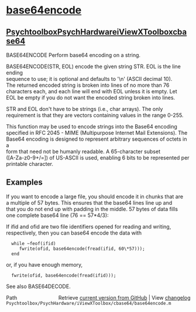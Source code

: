 # [base64encode](base64encode)
## [Psychtoolbox](Psychtoolbox)[PsychHardware](PsychHardware)[iViewXToolbox](iViewXToolbox)[cbase64](cbase64)

BASE64ENCODE Perform base64 encoding on a string.  
  
   BASE64ENCODE(STR, EOL) encode the given string STR.  EOL is the line ending  
   sequence to use; it is optional and defaults to '\n' (ASCII decimal 10).  
   The returned encoded string is broken into lines of no more than 76  
   characters each, and each line will end with EOL unless it is empty.  Let  
   EOL be empty if you do not want the encoded string broken into lines.  
  
   STR and EOL don't have to be strings (i.e., char arrays).  The only  
   requirement is that they are vectors containing values in the range 0-255.  
  
   This function may be used to encode strings into the Base64 encoding  
   specified in RFC 2045 - MIME (Multipurpose Internet Mail Extensions).  The  
   Base64 encoding is designed to represent arbitrary sequences of octets in a  
   form that need not be humanly readable.  A 65-character subset  
   ([A-Za-z0-9+/=]) of US-ASCII is used, enabling 6 bits to be represented per  
   printable character.  
  
   Examples  
   --------  
  
   If you want to encode a large file, you should encode it in chunks that are  
   a multiple of 57 bytes.  This ensures that the base64 lines line up and  
   that you do not end up with padding in the middle.  57 bytes of data fills  
   one complete base64 line (76 == 57\*4/3):  
  
   If ifid and ofid are two file identifiers opened for reading and writing,  
   respectively, then you can base64 encode the data with  
  
      while ~feof(ifid)  
         fwrite(ofid, base64encode(fread(ifid, 60\*57)));  
      end  
  
   or, if you have enough memory,  
  
      fwrite(ofid, base64encode(fread(ifid)));  
  
   See also BASE64DECODE.  




<div class="code_header" style="text-align:right;">
  <span style="float:left;">Path&nbsp;&nbsp;</span> <span class="counter">Retrieve <a href=
  "https://raw.github.com/Psychtoolbox-3/Psychtoolbox-3/beta/Psychtoolbox/PsychHardware/iViewXToolbox/cbase64/base64encode.m">current version from GitHub</a> | View <a href=
  "https://github.com/Psychtoolbox-3/Psychtoolbox-3/commits/beta/Psychtoolbox/PsychHardware/iViewXToolbox/cbase64/base64encode.m">changelog</a></span>
</div>
<div class="code">
  <code>Psychtoolbox/PsychHardware/iViewXToolbox/cbase64/base64encode.m</code>
</div>

